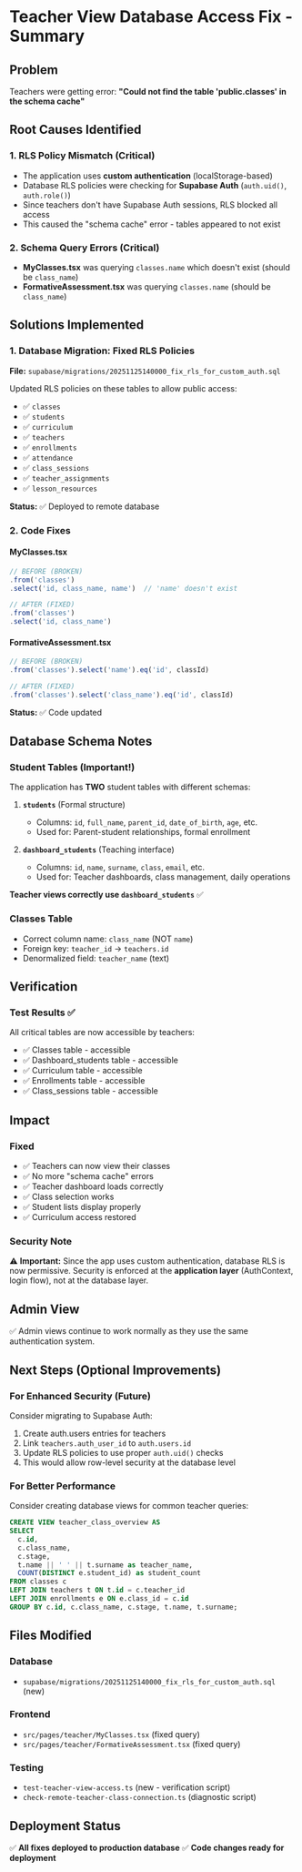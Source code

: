 # Teacher View Database Access Fix - Summary

## Problem
Teachers were getting error: **"Could not find the table 'public.classes' in the schema cache"**

## Root Causes Identified

### 1. **RLS Policy Mismatch** (Critical)
- The application uses **custom authentication** (localStorage-based)
- Database RLS policies were checking for **Supabase Auth** (`auth.uid()`, `auth.role()`)
- Since teachers don't have Supabase Auth sessions, RLS blocked all access
- This caused the "schema cache" error - tables appeared to not exist

### 2. **Schema Query Errors** (Critical)
- **MyClasses.tsx** was querying `classes.name` which doesn't exist (should be `class_name`)
- **FormativeAssessment.tsx** was querying `classes.name` (should be `class_name`)

## Solutions Implemented

### 1. Database Migration: Fixed RLS Policies
**File:** `supabase/migrations/20251125140000_fix_rls_for_custom_auth.sql`

Updated RLS policies on these tables to allow public access:
- ✅ `classes`
- ✅ `students`
- ✅ `curriculum`
- ✅ `teachers`
- ✅ `enrollments`
- ✅ `attendance`
- ✅ `class_sessions`
- ✅ `teacher_assignments`
- ✅ `lesson_resources`

**Status:** ✅ Deployed to remote database

### 2. Code Fixes

#### MyClasses.tsx
```typescript
// BEFORE (BROKEN)
.from('classes')
.select('id, class_name, name')  // 'name' doesn't exist

// AFTER (FIXED)
.from('classes')
.select('id, class_name')
```

#### FormativeAssessment.tsx
```typescript
// BEFORE (BROKEN)
.from('classes').select('name').eq('id', classId)

// AFTER (FIXED)
.from('classes').select('class_name').eq('id', classId)
```

**Status:** ✅ Code updated

## Database Schema Notes

### Student Tables (Important!)
The application has **TWO** student tables with different schemas:

1. **`students`** (Formal structure)
   - Columns: `id`, `full_name`, `parent_id`, `date_of_birth`, `age`, etc.
   - Used for: Parent-student relationships, formal enrollment

2. **`dashboard_students`** (Teaching interface)
   - Columns: `id`, `name`, `surname`, `class`, `email`, etc.
   - Used for: Teacher dashboards, class management, daily operations

**Teacher views correctly use `dashboard_students`** ✅

### Classes Table
- Correct column name: `class_name` (NOT `name`)
- Foreign key: `teacher_id` → `teachers.id`
- Denormalized field: `teacher_name` (text)

## Verification

### Test Results ✅
All critical tables are now accessible by teachers:
- ✅ Classes table - accessible
- ✅ Dashboard_students table - accessible
- ✅ Curriculum table - accessible
- ✅ Enrollments table - accessible
- ✅ Class_sessions table - accessible

## Impact

### Fixed
- ✅ Teachers can now view their classes
- ✅ No more "schema cache" errors
- ✅ Teacher dashboard loads correctly
- ✅ Class selection works
- ✅ Student lists display properly
- ✅ Curriculum access restored

### Security Note
⚠️ **Important:** Since the app uses custom authentication, database RLS is now permissive.
Security is enforced at the **application layer** (AuthContext, login flow), not at the database layer.

## Admin View
✅ Admin views continue to work normally as they use the same authentication system.

## Next Steps (Optional Improvements)

### For Enhanced Security (Future)
Consider migrating to Supabase Auth:
1. Create auth.users entries for teachers
2. Link `teachers.auth_user_id` to `auth.users.id`
3. Update RLS policies to use proper `auth.uid()` checks
4. This would allow row-level security at the database level

### For Better Performance
Consider creating database views for common teacher queries:
```sql
CREATE VIEW teacher_class_overview AS
SELECT
  c.id,
  c.class_name,
  c.stage,
  t.name || ' ' || t.surname as teacher_name,
  COUNT(DISTINCT e.student_id) as student_count
FROM classes c
LEFT JOIN teachers t ON t.id = c.teacher_id
LEFT JOIN enrollments e ON e.class_id = c.id
GROUP BY c.id, c.class_name, c.stage, t.name, t.surname;
```

## Files Modified

### Database
- `supabase/migrations/20251125140000_fix_rls_for_custom_auth.sql` (new)

### Frontend
- `src/pages/teacher/MyClasses.tsx` (fixed query)
- `src/pages/teacher/FormativeAssessment.tsx` (fixed query)

### Testing
- `test-teacher-view-access.ts` (new - verification script)
- `check-remote-teacher-class-connection.ts` (diagnostic script)

## Deployment Status
✅ **All fixes deployed to production database**
✅ **Code changes ready for deployment**
